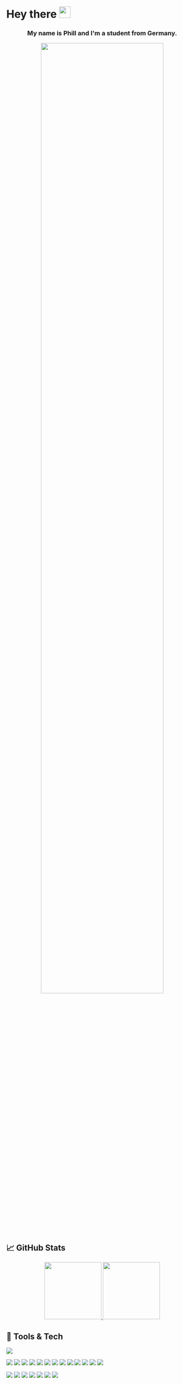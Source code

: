 # Hey there <img src="https://raw.githubusercontent.com/MartinHeinz/MartinHeinz/master/wave.gif" width="30px">
### <a><p align="center">My name is Phill and I'm a student from Germany.</p></a>

<a href="https://github.com/phill030">
  <p align="center">
    <img src="https://ofuturodascoisas.com/wp-content/uploads/2018/04/virtuaverse-by-Valenberg-1.gif" style="width: 80%;"/>
  </p>
</a>



## 📈 GitHub Stats
<a href="https://github.com/phill030">
  <p align="center">
    <img 
      height="150em"
      src="https://github-readme-stats.vercel.app/api?username=Phill030&count_private=true&show_icons=true&theme=synthwave"
    />
    <img 
      height="150em"
      src="https://github-readme-stats.vercel.app/api/top-langs/?username=phill030&langs_count=8&theme=synthwave"
    />
  </p>
</a>

## 🔧 Tools & Tech
![](https://img.shields.io/badge/OS-Windows-informational?style=flat&logo=Windows&logoColor=white&color=00A5CF)
<br/>

![](https://img.shields.io/badge/Tool-VSC-informational?style=flat&logo=VisualStudioCode&logoColor=white&color=00A5CF)
![](https://img.shields.io/badge/Tool-VS22-informational?style=flat&logo=VisualStudio&logoColor=white&color=00A5CF)
![](https://img.shields.io/badge/Tool-Putty-informational?style=flat&logo=putty&logoColor=white&color=00A5CF)
![](https://img.shields.io/badge/Tool-GitHub_Desktop-informational?style=flat&logo=github&logoColor=white&color=00A5CF)
![](https://img.shields.io/badge/Tool-Node.JS-informational?style=flat&logo=node.js&logoColor=white&color=00A5CF)
![](https://img.shields.io/badge/Tool-MySQL-informational?style=flat&logo=MySQL&logoColor=white&color=00A5CF)
![](https://img.shields.io/badge/Tool-NPM-informational?style=flat&logo=NPM&logoColor=white&color=00A5CF)
![](https://img.shields.io/badge/Tool-Bash-informational?style=flat&logo=bash&logoColor=white&color=00A5CF)
![](https://img.shields.io/badge/Tool-Debian-informational?style=flat&logo=Debian&logoColor=white&color=00A5CF)
![](https://img.shields.io/badge/Tool-Ubuntu-informational?style=flat&logo=Ubuntu&logoColor=white&color=00A5CF)
![](https://img.shields.io/badge/Tool-SSH-informational?style=flat&logo=SSH&logoColor=white&color=00A5CF)
![](https://img.shields.io/badge/Tool-Figma-informational?style=flat&logo=Figma&logoColor=white&color=00A5CF)
![](https://img.shields.io/badge/Tool-Bootstrap-informational?style=flat&logo=Bootstrap&logoColor=white&color=00A5CF)
<br/>

![](https://img.shields.io/badge/Code-CSharp-informational?style=flat&logo=csharp&logoColor=white&color=00A5CF)
![](https://img.shields.io/badge/Code-JavaScript-informational?style=flat&logo=javascript&logoColor=white&color=00A5CF)
![](https://img.shields.io/badge/Code-TypeScript-informational?style=flat&logo=TypeScript&logoColor=white&color=00A5CF)
![](https://img.shields.io/badge/Code-VueJs-informational?style=flat&logo=vue.js&logoColor=white&color=00A5CF)
![](https://img.shields.io/badge/Code-Java-informational?style=flat&logo=java&logoColor=white&color=00A5CF)
![](https://img.shields.io/badge/Code-CSS3-informational?style=flat&logo=css3&logoColor=white&color=00A5CF)
![](https://img.shields.io/badge/Code-HTML5-informational?style=flat&logo=html5&logoColor=white&color=00A5CF)
